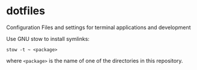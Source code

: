# dotfiles

Configuration Files and settings for terminal applications and development

Use GNU stow to install symlinks:

```
stow -t ~ <package>
```

where `<package>` is the name of one of the directories in this repository.
